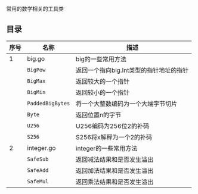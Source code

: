 常用的数学相关的工具类

## 目录
 序号 | 名称 | 描述 
---|---|---
 1 | big.go | big的一些常用方法
 &nbsp; | `BigPow` | 返回一个指向big.Int类型的指针地址的指针
 &nbsp; | `BigMax` | 返回较大的一个指针
 &nbsp; | `BigMin` |返回较小的一个指针
 &nbsp; | `PaddedBigBytes` | 将一个大整数编码为一个大端字节切片
 &nbsp; | `Byte` | 返回位置n的字节
 &nbsp; | `U256` | U256编码为256位2的补码
 &nbsp; | `S256` | S256将x解释为一个2的补码
 2| integer.go | integer的一些常用方法
 &nbsp; | `SafeSub` | 返回减法结果和是否发生溢出
 &nbsp; | `SafeAdd` | 返回加法结果和是否发生溢出
 &nbsp; | `SafeMul` | 返回乘法结果和是否发生溢出
 